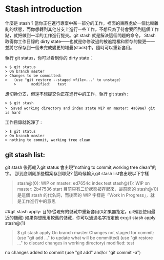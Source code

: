 # Stash introduction
什麼是 stash ?
當你正在進行專案中某一部分的工作，裡面的東西處於一個比較雜亂的狀態，而你想轉到其他分支上進行一些工作。不想只為了待會要回到這個工作點，就把做到一半的工作進行提交。git stash 就是解決這個問題的命令。
Stash 取得你工作目錄的 dirty state——也就是你修改過的被追蹤檔和暫存的變更——並將它保存到一個未完成變更的堆疊(stack)中，隨時可以重新套用。

執行  git status，你可以看到你的 dirty state：

	> $ git status
	> On branch master
	> Changes to be committed:
  	> 	(use "git restore --staged <file>..." to unstage)
        > 		modified:   test

想切換分支，但還不想提交你正在進行中的工作，執行 git stash :

	> $ git stash
	>　Saved working directory and index state WIP on master: 4a69ae7 git is hard

工作目錄就乾淨了 :

	> $ git status
	> On branch master
	> nothing to commit, working tree clean

## git stash list:
git stash 後再輸入git status 會出現"nothing to commit,working tree clean"的字。
那到底剛剛那些檔案存到哪兒?  這時候輸入git stash list會出現以下字樣
>stash@{0}: WIP on master: ed7654c index test
>stash@{1}: WIP on master: 2b47536 start
目前只有二份狀態被存起來，最前面的 stash@{0} 是這個 stash 的代名詞，而後面的 WIP 字樣是「Work In Progress」，就是工作進行中的意思


##git stash apply:
  目的:從現有的儲藏中重新套用(#如果無指定，git預設使用最近的儲藏)
  如果你想應用較舊的儲藏，你可以通過名字指定他  ex:git stash apply stash@{1}

  >$ git stash apply
On branch master
Changes not staged for commit:
  (use "git add <file>..." to update what will be committed)
  (use "git restore <file>..." to discard changes in working directory)
        modified:   test

no changes added to commit (use "git add" and/or "git commit -a")

